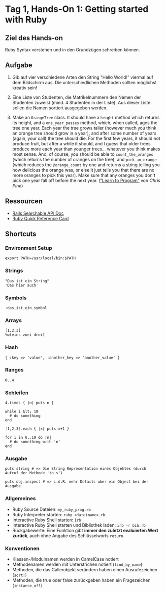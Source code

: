 # Tag 1, Hands-On 1: Getting started with Ruby

## Ziel des Hands-on

Ruby Syntax verstehen und in den Grundzügen schreiben können.

## Aufgabe

1. Gib auf vier verschiedene Arten den String "Hello World!" viermal auf dem
Bildschirm aus. Die unterschiedlichen Methoden sollten möglichst kreativ sein!

2. Eine Liste von Studenten, die Matrikelnummern den Namen der Studenten
zuweist (mind. 4 Studenten in der Liste). Aus dieser Liste sollen die Namen
sortiert ausgegeben werden.

3. Make an `OrangeTree` class. It should have a `height` method which returns
its height, and a `one_year_passes` method, which, when called, ages the tree
one year. Each year the tree grows taller (however much you think an orange
tree should grow in a year), and after some number of years (again, your call)
the tree should die. For the first few years, it should not produce fruit, but
after a while it should, and I guess that older trees produce more each year
than younger trees... whatever you think makes most sense. And, of course, you
should be able to `count_the_oranges` (which returns the number of oranges on
the tree), and `pick_an_orange` (which reduces the `@orange_count` by one and
returns a string telling you how delicious the orange was, or else it just
tells you that there are no more oranges to pick this year). Make sure that
any oranges you don't pick one year fall off before the next year. (["Learn to
Program"](http://pine.fm/LearnToProgram/ "Learn to Program, by Chris Pine") von *Chris Pine*)

## Ressourcen

* [Rails Searchable API Doc](http://railsapi.com/ "Rails Searchable API Doc")
* [Ruby Quick Reference Card](http://www.scribd.com/doc/7991776/Refcard-30-Essential-Ruby "Refcard #30: Essential Ruby")

## Shortcuts

### Environment Setup

    export PATH=/usr/local/bin:$PATH

### Strings

    "Das ist ein String"
    'Das hier auch'

### Symbols    

    :das_ist_ein_symbol

### Arrays

    [1,2,3]
    %w(eins zwei drei)

### Hash
  
    { :key => 'value', :another_key => 'another_value' }

### Ranges

    0..4

### Schleifen
    
    4.times { |n| puts n }

    while i &lt; 10 
      # do something 
    end

    [1,2,3].each { |x| puts x+1 }

    for i in 0..10 do |n| 
      # do something with 'n'
    end 

### Ausgabe

    puts string # => Die String Representation eines Objektes (durch Aufruf der Methode 'to_s')
    
    puts obj.inspect # => i.d.R. mehr Details über ein Object bei der Ausgabe

### Allgemeines

* Ruby Source Dateien: `my_ruby_prog.rb`
* Ruby Interpreter starten: `ruby <dateiname>.rb`
* Interactive Ruby Shell starten: `irb`
* Interactive Ruby Shell starten und Bibliothek laden: `irb -r bib.rb`
* Rückgabewerte: Eine Funktion gibt **immer den zuletzt evaluierten Wert zurück**, auch ohne Angabe des Schlüsselworts `return`. 

### Konventionen

* Klassen-/Modulnamen werden in CamelCase notiert
* Methodenamen werden mit Unterstrichen notiert (`find_by_name`)
* Methoden, die das Callerobjekt verändern haben einen Ausrufezeichen (`sort!`) 
* Methoden, die true oder false zurückgeben haben ein Fragezeichen (`instance_of?`) 



